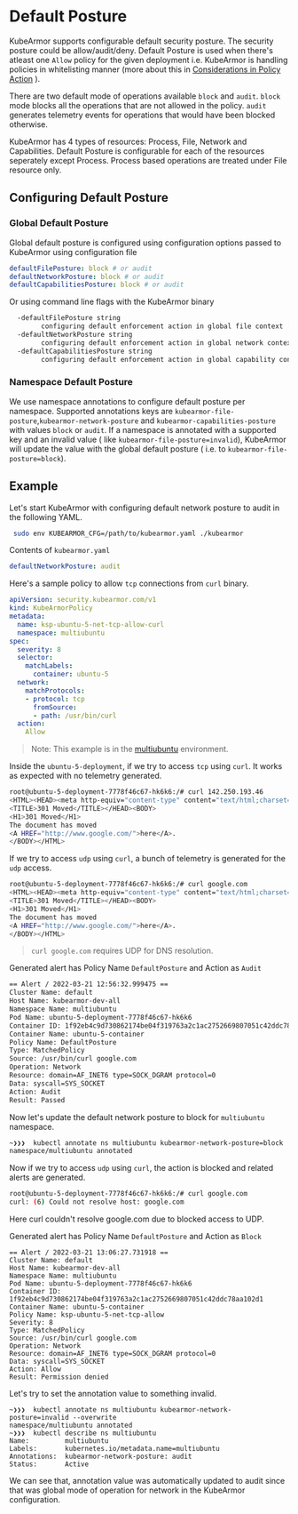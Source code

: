 # Default Posture

KubeArmor supports configurable default security posture. The security posture could be allow/audit/deny. Default Posture is used when there's atleast one `Allow` policy for the given deployment i.e. KubeArmor is handling policies in whitelisting manner (more about this in [Considerations in Policy Action](https://github.com/kubearmor/KubeArmor/blob/event-auditor/getting-started/consideration_in_policy_action.md) ).

There are two default mode of operations available `block` and `audit`. `block` mode blocks all the operations that are not allowed in the policy. `audit` generates telemetry events for operations that would have been blocked otherwise.

KubeArmor has 4 types of resources: Process, File, Network and Capabilities. Default Posture is configurable for each of the resources seperately except Process. Process based operations are treated under File resource only.
## Configuring Default Posture

### Global Default Posture

Global default posture is configured using configuration options passed to KubeArmor using configuration file

```yaml
defaultFilePosture: block # or audit
defaultNetworkPosture: block # or audit
defaultCapabilitiesPosture: block # or audit
```

Or using command line flags with the KubeArmor binary

```sh
  -defaultFilePosture string
    	configuring default enforcement action in global file context [audit,block] (default "block")
  -defaultNetworkPosture string
    	configuring default enforcement action in global network context [audit,block] (default "block")
  -defaultCapabilitiesPosture string
    	configuring default enforcement action in global capability context [audit,block] (default "block")
```

### Namespace Default Posture

We use namespace annotations to configure default posture per namespace. Supported annotations keys are `kubearmor-file-posture`,`kubearmor-network-posture` and `kubearmor-capabilities-posture` with values `block` or `audit`. If a namespace is annotated with a supported key and an invalid value ( like `kubearmor-file-posture=invalid`), KubeArmor will update the value with the global default posture ( i.e. to `kubearmor-file-posture=block`).

## Example

Let's start KubeArmor with configuring default network posture to audit in the following YAML.

```sh
 sudo env KUBEARMOR_CFG=/path/to/kubearmor.yaml ./kubearmor
```

Contents of `kubearmor.yaml`
```yaml
defaultNetworkPosture: audit
```

Here's a sample policy to allow `tcp` connections from `curl` binary.
```yaml
apiVersion: security.kubearmor.com/v1
kind: KubeArmorPolicy
metadata:
  name: ksp-ubuntu-5-net-tcp-allow-curl
  namespace: multiubuntu
spec:
  severity: 8
  selector:
    matchLabels:
      container: ubuntu-5
  network:
    matchProtocols:
    - protocol: tcp
      fromSource:
      - path: /usr/bin/curl
  action:
    Allow
```
> Note: This example is in the [multiubuntu](https://github.com/kubearmor/KubeArmor/blob/main/examples/multiubuntu.md) environment.

Inside the `ubuntu-5-deployment`, if we try to access `tcp` using `curl`. It works as expected with no telemetry generated.
```sh
root@ubuntu-5-deployment-7778f46c67-hk6k6:/# curl 142.250.193.46
<HTML><HEAD><meta http-equiv="content-type" content="text/html;charset=utf-8">
<TITLE>301 Moved</TITLE></HEAD><BODY>
<H1>301 Moved</H1>
The document has moved
<A HREF="http://www.google.com/">here</A>.
</BODY></HTML>
```

If we try to access `udp` using `curl`, a bunch of telemetry is generated for the `udp` access.
```sh
root@ubuntu-5-deployment-7778f46c67-hk6k6:/# curl google.com
<HTML><HEAD><meta http-equiv="content-type" content="text/html;charset=utf-8">
<TITLE>301 Moved</TITLE></HEAD><BODY>
<H1>301 Moved</H1>
The document has moved
<A HREF="http://www.google.com/">here</A>.
</BODY></HTML>
```
> `curl google.com` requires UDP for DNS resolution.

Generated alert has Policy Name `DefaultPosture` and Action as `Audit`
```sh
== Alert / 2022-03-21 12:56:32.999475 ==
Cluster Name: default
Host Name: kubearmor-dev-all
Namespace Name: multiubuntu
Pod Name: ubuntu-5-deployment-7778f46c67-hk6k6
Container ID: 1f92eb4c9d730862174be04f319763a2c1ac2752669807051c42ddc78aa102d1
Container Name: ubuntu-5-container
Policy Name: DefaultPosture
Type: MatchedPolicy
Source: /usr/bin/curl google.com
Operation: Network
Resource: domain=AF_INET6 type=SOCK_DGRAM protocol=0
Data: syscall=SYS_SOCKET
Action: Audit
Result: Passed
```

Now let's update the default network posture to block for `multiubuntu` namespace.

```sh
~❯❯❯  kubectl annotate ns multiubuntu kubearmor-network-posture=block
namespace/multiubuntu annotated
```

Now if we try to access `udp` using `curl`, the action is blocked and related alerts are generated.

```sh
root@ubuntu-5-deployment-7778f46c67-hk6k6:/# curl google.com
curl: (6) Could not resolve host: google.com
```

Here curl couldn't resolve google.com due to blocked access to UDP.

Generated alert has Policy Name `DefaultPosture` and Action as `Block`

```
== Alert / 2022-03-21 13:06:27.731918 ==
Cluster Name: default
Host Name: kubearmor-dev-all
Namespace Name: multiubuntu
Pod Name: ubuntu-5-deployment-7778f46c67-hk6k6
Container ID: 1f92eb4c9d730862174be04f319763a2c1ac2752669807051c42ddc78aa102d1
Container Name: ubuntu-5-container
Policy Name: ksp-ubuntu-5-net-tcp-allow
Severity: 8
Type: MatchedPolicy
Source: /usr/bin/curl google.com
Operation: Network
Resource: domain=AF_INET6 type=SOCK_DGRAM protocol=0
Data: syscall=SYS_SOCKET
Action: Allow
Result: Permission denied
```

Let's try to set the annotation value to something invalid.

```
~❯❯❯  kubectl annotate ns multiubuntu kubearmor-network-posture=invalid --overwrite
namespace/multiubuntu annotated
~❯❯❯  kubectl describe ns multiubuntu
Name:         multiubuntu
Labels:       kubernetes.io/metadata.name=multiubuntu
Annotations:  kubearmor-network-posture: audit
Status:       Active
```
We can see that, annotation value was automatically updated to audit since that was global mode of operation for network in the KubeArmor configuration.